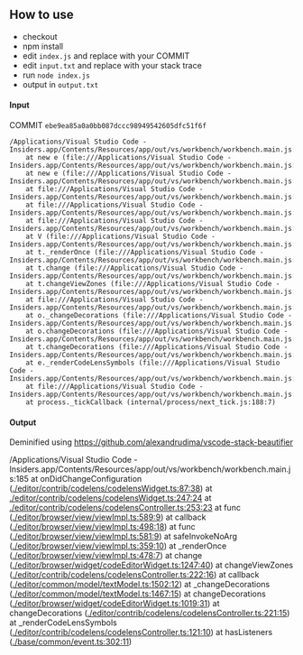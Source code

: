 ## How to use

* checkout
* npm install
* edit `index.js` and replace with your COMMIT
* edit `input.txt` and replace with your stack trace
* run `node index.js`
* output in `output.txt`

#### Input
COMMIT `ebe9ea85a0a0bb087dccc98949542605dfc51f6f`

```
/Applications/Visual Studio Code - Insiders.app/Contents/Resources/app/out/vs/workbench/workbench.main.js:185
    at new e (file:///Applications/Visual Studio Code - Insiders.app/Contents/Resources/app/out/vs/workbench/workbench.main.js:2037:828)
    at new e (file:///Applications/Visual Studio Code - Insiders.app/Contents/Resources/app/out/vs/workbench/workbench.main.js:2040:545)
    at file:///Applications/Visual Studio Code - Insiders.app/Contents/Resources/app/out/vs/workbench/workbench.main.js:2047:159
    at file:///Applications/Visual Studio Code - Insiders.app/Contents/Resources/app/out/vs/workbench/workbench.main.js:1926:480
    at file:///Applications/Visual Studio Code - Insiders.app/Contents/Resources/app/out/vs/workbench/workbench.main.js:1926:518
    at V (file:///Applications/Visual Studio Code - Insiders.app/Contents/Resources/app/out/vs/workbench/workbench.main.js:1916:839)
    at t._renderOnce (file:///Applications/Visual Studio Code - Insiders.app/Contents/Resources/app/out/vs/workbench/workbench.main.js:1923:831)
    at t.change (file:///Applications/Visual Studio Code - Insiders.app/Contents/Resources/app/out/vs/workbench/workbench.main.js:1926:254)
    at t.changeViewZones (file:///Applications/Visual Studio Code - Insiders.app/Contents/Resources/app/out/vs/workbench/workbench.main.js:1949:459)
    at file:///Applications/Visual Studio Code - Insiders.app/Contents/Resources/app/out/vs/workbench/workbench.main.js:2046:623
    at o._changeDecorations (file:///Applications/Visual Studio Code - Insiders.app/Contents/Resources/app/out/vs/workbench/workbench.main.js:1207:185)
    at o.changeDecorations (file:///Applications/Visual Studio Code - Insiders.app/Contents/Resources/app/out/vs/workbench/workbench.main.js:1206:478)
    at t.changeDecorations (file:///Applications/Visual Studio Code - Insiders.app/Contents/Resources/app/out/vs/workbench/workbench.main.js:1945:46)
    at e._renderCodeLensSymbols (file:///Applications/Visual Studio Code - Insiders.app/Contents/Resources/app/out/vs/workbench/workbench.main.js:2046:583)
    at file:///Applications/Visual Studio Code - Insiders.app/Contents/Resources/app/out/vs/workbench/workbench.main.js:2044:884
    at process._tickCallback (internal/process/next_tick.js:188:7)
```

#### Output
Deminified using https://github.com/alexandrudima/vscode-stack-beautifier

/Applications/Visual Studio Code - Insiders.app/Contents/Resources/app/out/vs/workbench/workbench.main.js:185
  at onDidChangeConfiguration ([./editor/contrib/codelens/codelensWidget.ts:87:38](https://github.com/Microsoft/vscode/blob/ebe9ea85a0a0bb087dccc98949542605dfc51f6f/src/vs/./editor/contrib/codelens/codelensWidget.ts#L87))
  at [./editor/contrib/codelens/codelensWidget.ts:247:24](https://github.com/Microsoft/vscode/blob/ebe9ea85a0a0bb087dccc98949542605dfc51f6f/src/vs/./editor/contrib/codelens/codelensWidget.ts#L247)
  at [./editor/contrib/codelens/codelensController.ts:253:23](https://github.com/Microsoft/vscode/blob/ebe9ea85a0a0bb087dccc98949542605dfc51f6f/src/vs/./editor/contrib/codelens/codelensController.ts#L253)
  at func ([./editor/browser/view/viewImpl.ts:589:9](https://github.com/Microsoft/vscode/blob/ebe9ea85a0a0bb087dccc98949542605dfc51f6f/src/vs/./editor/browser/view/viewImpl.ts#L589))
  at callback ([./editor/browser/view/viewImpl.ts:498:18](https://github.com/Microsoft/vscode/blob/ebe9ea85a0a0bb087dccc98949542605dfc51f6f/src/vs/./editor/browser/view/viewImpl.ts#L498))
  at func ([./editor/browser/view/viewImpl.ts:581:9](https://github.com/Microsoft/vscode/blob/ebe9ea85a0a0bb087dccc98949542605dfc51f6f/src/vs/./editor/browser/view/viewImpl.ts#L581))
  at safeInvokeNoArg ([./editor/browser/view/viewImpl.ts:359:10](https://github.com/Microsoft/vscode/blob/ebe9ea85a0a0bb087dccc98949542605dfc51f6f/src/vs/./editor/browser/view/viewImpl.ts#L359))
  at _renderOnce ([./editor/browser/view/viewImpl.ts:478:7](https://github.com/Microsoft/vscode/blob/ebe9ea85a0a0bb087dccc98949542605dfc51f6f/src/vs/./editor/browser/view/viewImpl.ts#L478))
  at change ([./editor/browser/widget/codeEditorWidget.ts:1247:40](https://github.com/Microsoft/vscode/blob/ebe9ea85a0a0bb087dccc98949542605dfc51f6f/src/vs/./editor/browser/widget/codeEditorWidget.ts#L1247))
  at changeViewZones ([./editor/contrib/codelens/codelensController.ts:222:16](https://github.com/Microsoft/vscode/blob/ebe9ea85a0a0bb087dccc98949542605dfc51f6f/src/vs/./editor/contrib/codelens/codelensController.ts#L222))
  at callback ([./editor/common/model/textModel.ts:1502:12](https://github.com/Microsoft/vscode/blob/ebe9ea85a0a0bb087dccc98949542605dfc51f6f/src/vs/./editor/common/model/textModel.ts#L1502))
  at _changeDecorations ([./editor/common/model/textModel.ts:1467:15](https://github.com/Microsoft/vscode/blob/ebe9ea85a0a0bb087dccc98949542605dfc51f6f/src/vs/./editor/common/model/textModel.ts#L1467))
  at changeDecorations ([./editor/browser/widget/codeEditorWidget.ts:1019:31](https://github.com/Microsoft/vscode/blob/ebe9ea85a0a0bb087dccc98949542605dfc51f6f/src/vs/./editor/browser/widget/codeEditorWidget.ts#L1019))
  at changeDecorations ([./editor/contrib/codelens/codelensController.ts:221:15](https://github.com/Microsoft/vscode/blob/ebe9ea85a0a0bb087dccc98949542605dfc51f6f/src/vs/./editor/contrib/codelens/codelensController.ts#L221))
  at _renderCodeLensSymbols ([./editor/contrib/codelens/codelensController.ts:121:10](https://github.com/Microsoft/vscode/blob/ebe9ea85a0a0bb087dccc98949542605dfc51f6f/src/vs/./editor/contrib/codelens/codelensController.ts#L121))
  at hasListeners ([./base/common/event.ts:302:11](https://github.com/Microsoft/vscode/blob/ebe9ea85a0a0bb087dccc98949542605dfc51f6f/src/vs/./base/common/event.ts#L302))
